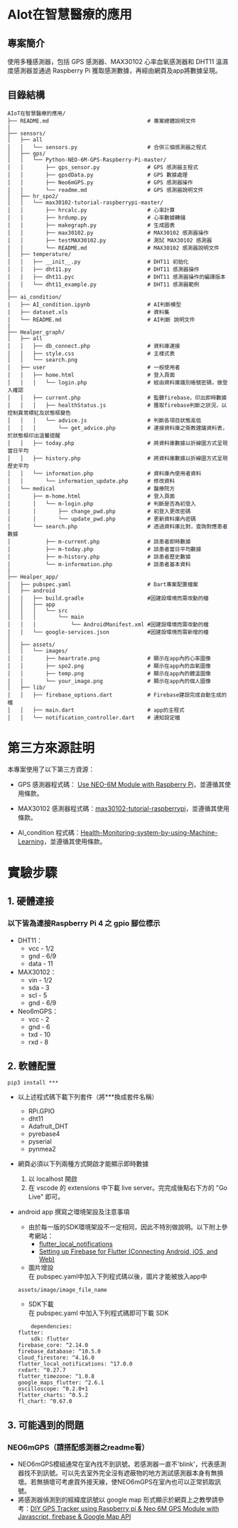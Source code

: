 # AIot在智慧醫療的應用

## 專案簡介
使用多種感測器，包括 GPS 感測器、MAX30102 心率血氧感測器和 DHT11 溫濕度感測器並通過 Raspberry Pi 獲取感測數據，再經由網頁及app將數據呈現。

## 目錄結構
```plaintext
AIoT在智慧醫療的應用/
├── README.md                               # 專案總體說明文件
|
├── sensors/
│   ├── all
│   │   └── sensors.py                      # 合併三個感測器之程式
│   ├── gps/
│   │   └── Python-NEO-6M-GPS-Raspberry-Pi-master/
│   │       ├── gps_sensor.py               # GPS 感測器主程式
│   │       ├── gpsdData.py                 # GPS 數據處理
│   │       ├── Neo6mGPS.py                 # GPS 感測器操作
│   │       └── readme.md                   # GPS 感測器說明文件
│   ├── hr_spo2/
│   │   └── max30102-tutorial-raspberrypi-master/
│   │       ├── hrcalc.py                   # 心率計算
│   │       ├── hrdump.py                   # 心率數據轉儲
│   │       ├── makegraph.py                # 生成圖表
│   │       ├── max30102.py                 # MAX30102 感測器操作
│   │       ├── testMAX30102.py             # 測試 MAX30102 感測器
│   │       └── README.md                   # MAX30102 感測器說明文件
│   ├── temperature/
│   │   ├── __init__.py                     # DHT11 初始化
│   │   ├── dht11.py                        # DHT11 感測器操作
│   │   ├── dht11.pyc                       # DHT11 感測器操作的編譯版本
│   │   └── dht11_example.py                # DHT11 感測器範例
|
├── ai_condition/
|   ├── AI_condition.ipynb                  # AI判斷模型
|   ├── dataset.xls                         # 資料集
│   └── README.md                           # AI判斷 說明文件
|
├── Healper_graph/
│   ├── all                     
│   │   ├── db_connect.php                  # 資料庫連接
│   │   ├── style.css                       # 主樣式表
│   │   └── search.png              
│   ├── user                                # 一般使用者                
│   │   ├── home.html                       # 登入頁面
│   │   │   └── login.php                   # 經由資料庫識別帳號密碼，做登入確認
│   │   ├── current.php                     # 監聽firebase，印出即時數據
│   │   │   ├── healthStatus.js             # 獲取firebase判斷之狀況，以控制異常標紅及狀態框變色
│   │   │   └── advice.js                   # 判斷各項目狀態高低
│   │   │       └── get_advice.php          # 連接資料庫之衛教建議資料表，於狀態框印出溫馨提醒
│   │   ├── today.php                       # 將資料庫數據以折線圖方式呈現當日平均
│   │   ├── history.php                     # 將資料庫數據以折線圖方式呈現歷史平均
│   │   └── information.php                 # 資料庫內使用者資料
│   │       └── information_update.php      # 修改資料
│   └── medical                             # 醫療院方
│       ├── m-home.html                     # 登入頁面
│       │   └── m-login.php                 # 判斷是否為初登入
│       │       ├── change_pwd.php          # 初登入更改密碼
│       │       └── update_pwd.php          # 更新資料庫內密碼
│       └── search.php                      # 透過資料庫比對，查詢對應患者數據
│           ├── m-current.php               # 該患者即時數據
│           ├── m-today.php                 # 該患者當日平均數據
│           ├── m-history.php               # 該患者歷史數據
│           └── m-information.php           # 該患者基本資料
|
├── Healper_app/
│   ├── pubspec.yaml                        # Dart專案配置檔案
│   ├── android
│   │   ├── build.gradle                    #因建設環境而需改動的檔                     
│   │   ├── app              
│   │   │   └── src
│   │   │       └── main
│   │   │           └── AndroidManifest.xml #因建設環境而需改動的檔             
│   │   └── google-services.json            #因建設環境而需新增的檔                   
│         
│   ├── assets/
│   │   └── images/
│   │       ├── heartrate.png               # 顯示在app內的心率圖像
│   │       ├── spo2.png                    # 顯示在app內的血氧圖像
│   │       ├── temp.png                    # 顯示在app內的體溫圖像
│   │       └── your_image.png              # 顯示在app內的個人圖像
│   ├── lib/
│   │   ├── firebase_options.dart           # Firebase建設完成自動生成的檔
│   │   ├── main.dart                       # app的主程式
│   │   └── notification_controller.dart    # 通知設定檔

```

# 第三方來源註明
本專案使用了以下第三方資源：
* GPS 感測器程式碼： [Use NEO-6M Module with Raspberry Pi](https://sparklers-the-makers.github.io/blog/robotics/use-neo-6m-module-with-raspberry-pi/)，並遵循其使用條款。

* MAX30102 感測器程式碼：[max30102-tutorial-raspberrypi](https://github.com/vrano714/max30102-tutorial-raspberrypi)，並遵循其使用條款。

* AI_condition 程式碼：[Health-Monitoring-system-by-using-Machine-Learning](https://github.com/Ramyadeveloper59/Health-Monitoring-system-by-using-Machine-Learning)，並遵循其使用條款。
# 實驗步驟

## 1. 硬體連接
### 以下皆為連接Raspberry Pi 4 之 gpio 腳位標示
* DHT11：
    * vcc - 1/2
    * gnd - 6/9
    * data - 11
* MAX30102：
    * vin - 1/2 
    * sda - 3 
    * scl - 5 
    * gnd - 6/9
* Neo6mGPS：
    * vcc - 2
    * gnd - 6
    * txd - 10
    * rxd - 8


## 2. 軟體配置
``` 
pip3 install ***
```
* 以上述程式碼下載下列套件（將***換成套件名稱）
    * RPi.GPIO
    * dht11
    * Adafruit_DHT
    * pyrebase4
    * pyserial
    * pynmea2


* 網頁必須以下列兩種方式開啟才能顯示即時數據
    1. 以 localhost 開啟
    2. 在 vscode 的 extensions 中下載 live server。完完成後點右下方的 "Go Live" 即可。

* android app 撰寫之環境架設及注意事項
    * 由於每一版的SDK環境架設不一定相同，因此不特別做說明。以下附上參考網站：
        * [flutter_local_notifications](https://pub.dev/packages/flutter_local_notifications)
        * [Setting up Firebase for Flutter (Connecting Android, iOS, and Web)](https://www.youtube.com/watch?v=YVB94s21jD8&t=167s)
    * 圖片增設  
    在 pubspec.yaml中加入下列程式碼以後，圖片才能被放入app中 
    ```
    assets/image/image_file_name
    ```
    * SDK下載  
    在 pubspec.yaml 中加入下列程式碼即可下載 SDK
    ```
        dependencies:
    flutter:
        sdk: flutter
    firebase_core: ^2.14.0
    firebase_database: ^10.5.0
    cloud_firestore: ^4.16.0
    flutter_local_notifications: ^17.0.0
    rxdart: ^0.27.7
    flutter_timezone: ^1.0.8
    google_maps_flutter: ^2.6.1
    oscilloscope: ^0.2.0+1
    flutter_charts: ^0.5.2
    fl_chart: ^0.67.0
    ```  

## 3. 可能遇到的問題
### NEO6mGPS（請搭配感測器之readme看）
* NEO6mGPS模組通常在室內找不到訊號。若感測器一直不'blink'，代表感測器找不到訊號。可以先去室外完全沒有遮蔽物的地方測試感測器本身有無損壞。若無損壞可考慮買外接天線，使NEO6mGPS在室內也可以正常抓取訊號。
* 將感測器偵測到的經緯度訊號以 google map 形式顯示於網頁上之教學請參考：[DIY GPS Tracker using Raspberry pi & Neo 6M GPS Module with Javascript, firebase & Google Map API](https://www.youtube.com/watch?v=l4QnAPgiD5Q&t=1185s) 